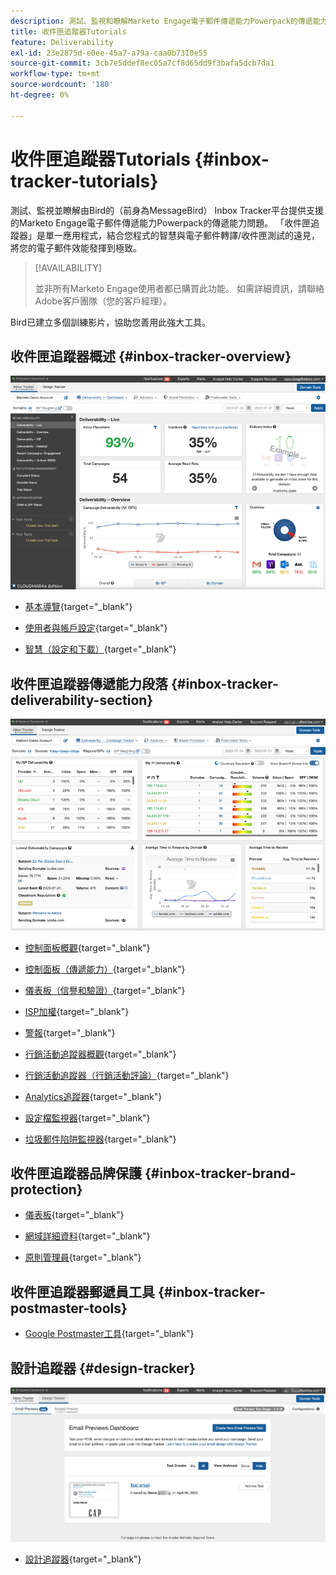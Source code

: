 ```yaml
---
description: 測試、監視和瞭解Marketo Engage電子郵件傳遞能力Powerpack的傳遞能力問題。
title: 收件匣追蹤器Tutorials
feature: Deliverability
exl-id: 23e2875d-e0ee-45a7-a79a-caa0b7310e55
source-git-commit: 3cb7e5ddef8ec05a7cf8d65dd9f3bafa5dcb7da1
workflow-type: tm+mt
source-wordcount: '180'
ht-degree: 0%

---
```


# 收件匣追蹤器Tutorials {#inbox-tracker-tutorials}

測試、監視並瞭解由Bird的（前身為MessageBird） Inbox Tracker平台提供支援的Marketo Engage電子郵件傳遞能力Powerpack的傳遞能力問題。 「收件匣追蹤器」是單一應用程式，結合您程式的智慧與電子郵件轉譯/收件匣測試的遠見，將您的電子郵件效能發揮到極致。

>[!AVAILABILITY]
>
>並非所有Marketo Engage使用者都已購買此功能。 如需詳細資訊，請聯絡Adobe客戶團隊（您的客戶經理）。

Bird已建立多個訓練影片，協助您善用此強大工具。

## 收件匣追蹤器概述 {#inbox-tracker-overview}

![](assets/inbox-tracker-tutorials-1.png)

* [基本導覽](https://veed.io/view/263a0e5e-3b0c-40a4-98a7-945fe28173a1){target="_blank"}

* [使用者與帳戶設定](https://veed.io/view/dae8007a-89b4-4a2a-b666-0e9b12706866){target="_blank"}

* [智慧（設定和下載）](https://veed.io/view/8b9e398e-21c9-49dc-a133-e1d8eb8ba03d){target="_blank"}

## 收件匣追蹤器傳遞能力段落 {#inbox-tracker-deliverability-section}

![](assets/inbox-tracker-tutorials-2.png)

* [控制面板概觀](https://veed.io/view/2d1084f3-b4b4-440b-9977-a3cc3b885bb9){target="_blank"}

* [控制面板（傳遞能力）](https://veed.io/view/f5dc2e22-3ed1-4024-b6c5-bf346adcc07d){target="_blank"}

* [儀表板（信譽和驗證）](https://veed.io/view/ec237f9d-7923-4ddc-8a58-15d58774d382){target="_blank"}

* [ISP加權](https://veed.io/view/bec80e1d-66f2-462c-8470-60610c8a07f7){target="_blank"}

* [警報](https://veed.io/view/1d968a33-e565-4cd2-b25f-53cca61b4823){target="_blank"}

* [行銷活動追蹤器概觀](https://veed.io/view/8c92bdc5-4131-498c-a450-a518f2e91b17){target="_blank"}

* [行銷活動追蹤器（行銷活動評論）](https://veed.io/view/9c8e18a4-5d9e-495c-ad92-83309f40314a){target="_blank"}

* [Analytics追蹤器](https://veed.io/view/b458f788-07e1-4553-b743-2d469a356ba2){target="_blank"}

* [設定檔監視器](https://veed.io/view/6ca38d3f-df46-4707-a6cb-dde0fbad470b){target="_blank"}

* [垃圾郵件陷阱監視器](https://veed.io/view/ce488da2-1688-4584-9c26-27baa9c8ed19){target="_blank"}

## 收件匣追蹤器品牌保護 {#inbox-tracker-brand-protection}

* [儀表板](https://veed.io/view/287b425f-2ec8-470b-b993-a654b92b759d){target="_blank"}

* [網域詳細資料](https://veed.io/view/cb8a4f53-8008-483b-841a-b0878b8bf17b){target="_blank"}

* [原則管理員](https://veed.io/view/1036967c-0f77-4fd6-8c40-71553bceef3d){target="_blank"}

## 收件匣追蹤器郵遞員工具 {#inbox-tracker-postmaster-tools}

* [Google Postmaster工具](https://veed.io/view/7c89c0d8-ead2-46ad-9709-7509d043442a){target="_blank"}

## 設計追蹤器 {#design-tracker}

![](assets/inbox-tracker-tutorials-3.png)

* [設計追蹤器](https://veed.io/view/3efe7959-d835-4a00-948c-93e4a0394871){target="_blank"}
